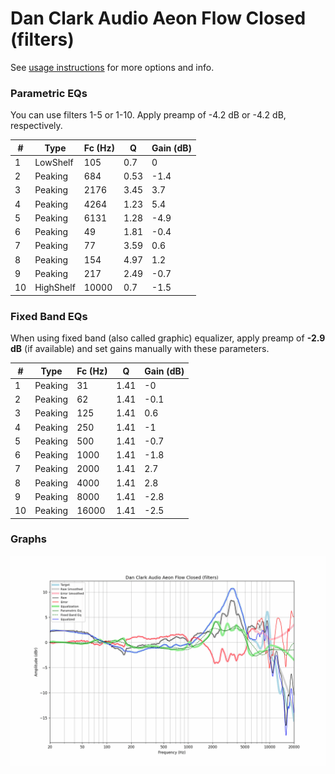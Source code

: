 # Dan Clark Audio Aeon Flow Closed (filters)
See [usage instructions](https://github.com/jaakkopasanen/AutoEq#usage) for more options and info.

### Parametric EQs
You can use filters 1-5 or 1-10. Apply preamp of -4.2 dB or -4.2 dB, respectively.

|   # | Type      |   Fc (Hz) |    Q |   Gain (dB) |
|-----|-----------|-----------|------|-------------|
|   1 | LowShelf  |       105 | 0.7  |         0   |
|   2 | Peaking   |       684 | 0.53 |        -1.4 |
|   3 | Peaking   |      2176 | 3.45 |         3.7 |
|   4 | Peaking   |      4264 | 1.23 |         5.4 |
|   5 | Peaking   |      6131 | 1.28 |        -4.9 |
|   6 | Peaking   |        49 | 1.81 |        -0.4 |
|   7 | Peaking   |        77 | 3.59 |         0.6 |
|   8 | Peaking   |       154 | 4.97 |         1.2 |
|   9 | Peaking   |       217 | 2.49 |        -0.7 |
|  10 | HighShelf |     10000 | 0.7  |        -1.5 |

### Fixed Band EQs
When using fixed band (also called graphic) equalizer, apply preamp of **-2.9 dB** (if available) and set gains manually with these parameters.

|   # | Type    |   Fc (Hz) |    Q |   Gain (dB) |
|-----|---------|-----------|------|-------------|
|   1 | Peaking |        31 | 1.41 |        -0   |
|   2 | Peaking |        62 | 1.41 |        -0.1 |
|   3 | Peaking |       125 | 1.41 |         0.6 |
|   4 | Peaking |       250 | 1.41 |        -1   |
|   5 | Peaking |       500 | 1.41 |        -0.7 |
|   6 | Peaking |      1000 | 1.41 |        -1.8 |
|   7 | Peaking |      2000 | 1.41 |         2.7 |
|   8 | Peaking |      4000 | 1.41 |         2.8 |
|   9 | Peaking |      8000 | 1.41 |        -2.8 |
|  10 | Peaking |     16000 | 1.41 |        -2.5 |

### Graphs
![](./Dan%20Clark%20Audio%20Aeon%20Flow%20Closed%20(filters).png)
